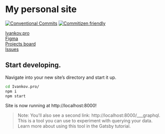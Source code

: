 # My personal site </br>
[![Conventional Commits](https://img.shields.io/badge/Conventional%20Commits-1.0.0-yellow.svg)](https://conventionalcommits.org) [![Commitizen friendly](https://img.shields.io/badge/commitizen-friendly-brightgreen.svg)](http://commitizen.github.io/cz-cli/)

[Ivankov.pro](http://ivankov.pro/)</br>
[Figma](https://www.figma.com/file/P0MotXWiDFi4EH1rgxM4zaZ3/AlexanderIvankoff.ru?node-id=117%3A93)</br>
[Projects board](https://github.com/users/MoonW1nd/projects/1)</br>
[Issues](https://github.com/MoonW1nd/Ivankov.pro/issues)</br>

## Start developing.

Navigate into your new site’s directory and start it up.

```bash
cd Ivankov.pro/
npm i
npm start
```

Site is now running at http://localhost:8000!

> Note: You'll also see a second link: http://localhost:8000/___graphql. This is a tool you can use to experiment with querying your data. Learn more about using this tool in the Gatsby tutorial.


